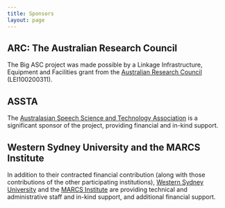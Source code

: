 ```yaml
---
title: Sponsors
layout: page
---
```


## ARC: The Australian Research Council

The Big ASC project was made possible by a Linkage Infrastructure,
Equipment and Facilities grant from the [Australian Research
Council](https://www.arc.gov.au/) (LEI100200311).

## ASSTA

The [Australasian Speech Science and Technology
Association](https://www.assta.org/) is a significant sponsor of the
project, providing financial and in-kind support.

## Western Sydney University and the MARCS Institute

In addition to their contracted financial contribution (along with those
contributions of the other participating institutions), [Western
Sydney University](https://www.westernsydney.edu.au/) and the [MARCS
Institute](https://www.westernsydney.edu.au/marcs) are providing
technical and administrative staff and in-kind support, and additional
financial support.
